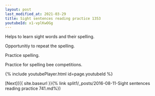 ```yaml
---
layout: post
last_modified_at: 2021-03-29
title: Sight sentences reading practice 1353
youtubeId: x1-vplKwOGg
---
```

 
 
Helps to learn sight words and their spelling.

Opportunitiy to repeat the spelling. 

Practice spelling. 
 
Practice for spelling bee competitions. 
 
{% include youtubePlayer.html id=page.youtubeId %}
 
 

[Next]({{ site.baseurl }}{% link  split1/_posts/2016-08-11-Sight sentences reading practice 741.md%})
 
